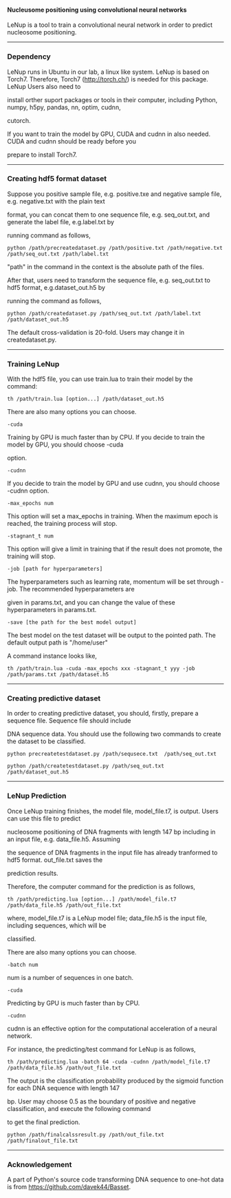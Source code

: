 #### Nucleusome positioning using convolutional neural networks

LeNup is a tool to train a convolutional neural network in order to predict nucleosome positioning.



---------------------------------------------------------------------------------------------------
### Dependency


LeNup runs in Ubuntu in our lab, a linux like system. 
LeNup is based on Torch7. Therefore, Torch7 (http://torch.ch/) is needed for this package. LeNup Users also need to 

install orther suport packages or tools in their computer, including Python, numpy, h5py, pandas, nn, optim, cudnn, 

cutorch.

If you want to train the model by GPU, CUDA and cudnn in also needed. CUDA and cudnn should be ready before you 

prepare to install Torch7.

---------------------------------------------------------------------------------------------------
### Creating hdf5 format dataset

Suppose you positive sample file, e.g. positive.txe and negative sample file, e.g. negative.txt with the plain text 

format, you can concat them to one sequence file, e.g. seq_out.txt, and generate the label file, e.g.label.txt by 

running command as follows,
```
python /path/precreatedataset.py /path/positive.txt /path/negative.txt /path/seq_out.txt /path/label.txt
```
"path" in the command in the context is the absolute path of the files.

After that, users need to transform the sequence file, e.g. seq_out.txt to hdf5 format, e.g.dataset_out.h5 by 

running the command as follows, 

```
python /path/createdataset.py /path/seq_out.txt /path/label.txt /path/dataset_out.h5
```
The default cross-validation is 20-fold. Users may change it in createdataset.py.

---------------------------------------------------------------------------------------------------
### Training LeNup

With the hdf5 file, you can use train.lua to train their model by the command:
```
th /path/train.lua [option...] /path/dataset_out.h5
```

There are also many options you can choose.
```
-cuda
```
Training by GPU is much faster than by CPU. If you decide to train the model by GPU, you should choose -cuda 

option.

```
-cudnn
```
If you decide to train the model by GPU and use cudnn, you should choose -cudnn option.

```
-max_epochs num
```
This option will set a max_epochs in training. When the maximum epoch is reached, the training process will stop.

```
-stagnant_t num
```
This option will give a limit in training that if the result does not promote, the training will stop.

```
-job [path for hyperparameters]
```
The hyperparameters such as learning rate, momentum  will be set through -job. The recommended hyperparameters are 

given in params.txt, and you can change the value of these hyperparameters in params.txt.

```
-save [the path for the best model output]
```
The best model on the test dataset will be output to the pointed path. The default output path is "/home/user"

A command instance looks like,
```
th /path/train.lua -cuda -max_epochs xxx -stagnant_t yyy -job /path/params.txt /path/dataset.h5
```

---------------------------------------------------------------------------------------------------
### Creating predictive dataset

In order to creating predictive dataset, you should, firstly, prepare a sequence file. Sequence file should include 

DNA sequence data.
You should use the following two commands to create the dataset to be classified.

```
python precreatetestdataset.py /path/sequsece.txt  /path/seq_out.txt
```

```
python /path/createtestdataset.py /path/seq_out.txt /path/dataset_out.h5
```


---------------------------------------------------------------------------------------------------
### LeNup Prediction

Once LeNup training finishes, the model file, model_file.t7, is output. Users can use this file to predict 

nucleosome positioning of DNA fragments with length 147 bp including in an input file, e.g. data_file.h5. Assuming 

the sequence of DNA fragments in the input file has already tranformed to hdf5 format. out_file.txt saves the 

prediction results.

Therefore, the computer command for the prediction is as follows, 
```
th /path/predicting.lua [option...] /path/model_file.t7 /path/data_file.h5 /path/out_file.txt
```
where, model_file.t7 is a LeNup model file; data_file.h5 is the input file, including sequences, which will be 

classified.

There are also many options you can choose.
```
-batch num
```
num is a number of sequences in one batch.

```
-cuda
```
Predicting by GPU is much faster than by CPU.

```
-cudnn
```
cudnn is an effective option for the computational acceleration of a neural network. 

For instance, the predicting/test command for LeNup is as follows,

```
th /path/predicting.lua -batch 64 -cuda -cudnn /path/model_file.t7 /path/data_file.h5 /path/out_file.txt
```

The output is the classification probability produced by the sigmoid function for each DNA sequence with length 147 

bp. User may choose 0.5 as the boundary of positive and negative classification, and execute the following command 

to get the final prediction.

```
python /path/finalcalssresult.py /path/out_file.txt /path/finalout_file.txt
```

---------------------------------------------------------------------------------------------------
### Acknowledgement
A part of Python's source code transforming DNA sequence to one-hot data is from https://github.com/davek44/Basset.
